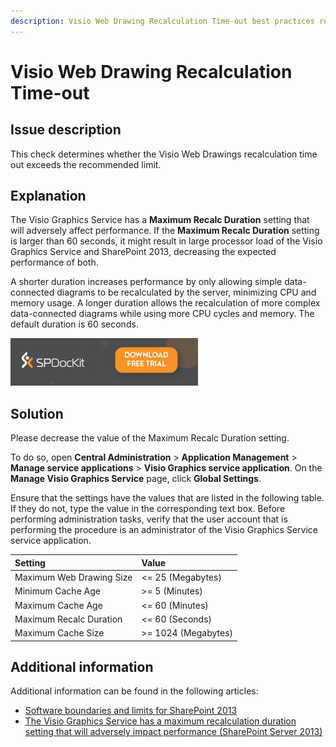 ```yaml
---
description: Visio Web Drawing Recalculation Time-out best practices report by SPDocKit determines whether the Visio Web Drawings recalculation time out exceeds the recommended limit.
---
```


# Visio Web Drawing Recalculation Time-out

## Issue description

This check determines whether the Visio Web Drawings recalculation time out exceeds the recommended limit.

## Explanation

The Visio Graphics Service has a **Maximum Recalc Duration** setting that will adversely affect performance. If the **Maximum Recalc Duration** setting is larger than 60 seconds, it might result in large processor load of the Visio Graphics Service and SharePoint 2013, decreasing the expected performance of both.

A shorter duration increases performance by only allowing simple data-connected diagrams to be recalculated by the server, minimizing CPU and memory usage. A longer duration allows the recalculation of more complex data-connected diagrams while using more CPU cycles and memory. The default duration is 60 seconds.

[![Download SPDocKit](../../../.gitbook/assets/spdockit_download.png)](http://bit.ly/2US0Zna)

## Solution

Please decrease the value of the Maximum Recalc Duration setting.

To do so, open **Central Administration** &gt; **Application Management** &gt; **Manage service applications** &gt; **Visio Graphics service application**. On the **Manage Visio Graphics Service** page, click **Global Settings**.

Ensure that the settings have the values that are listed in the following table. If they do not, type the value in the corresponding text box. Before performing administration tasks, verify that the user account that is performing the procedure is an administrator of the Visio Graphics Service service application.

| Setting | Value |
| :--- | :--- |
| Maximum Web Drawing Size | &lt;= 25 \(Megabytes\) |
| Minimum Cache Age | &gt;= 5 \(Minutes\) |
| Maximum Cache Age | &lt;= 60 \(Minutes\) |
| Maximum Recalc Duration | &lt;= 60 \(Seconds\) |
| Maximum Cache Size | &gt;= 1024 \(Megabytes\) |

## Additional information

Additional information can be found in the following articles:

* [Software boundaries and limits for SharePoint 2013](https://technet.microsoft.com/en-us/library/cc262787.aspx)
* [The Visio Graphics Service has a maximum recalculation duration setting that will adversely impact performance \(SharePoint Server 2013\)](https://technet.microsoft.com/en-us/library/ff805064.aspx)

